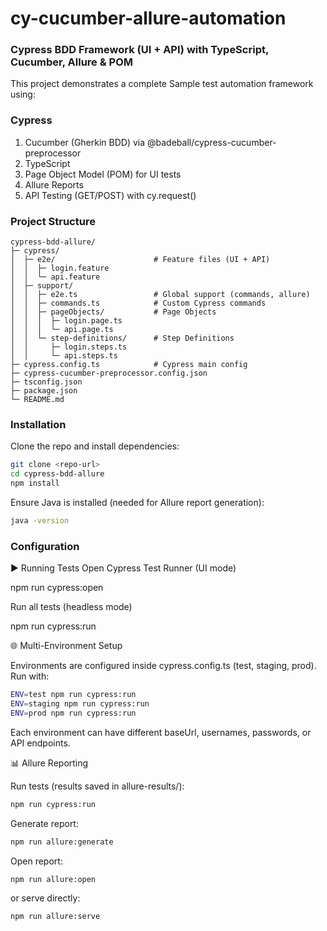# cy-cucumber-allure-automation

### Cypress BDD Framework (UI + API) with TypeScript, Cucumber, Allure & POM

This project demonstrates a complete Sample test automation framework using:

### Cypress

1. Cucumber (Gherkin BDD)
   via @badeball/cypress-cucumber-preprocessor
2. TypeScript
3. Page Object Model (POM) for UI tests
4. Allure Reports
5. API Testing (GET/POST) with cy.request()

### Project Structure

```
cypress-bdd-allure/
├─ cypress/
│  ├─ e2e/                      # Feature files (UI + API)
│  │  ├─ login.feature
│  │  └─ api.feature
│  ├─ support/
│  │  ├─ e2e.ts                 # Global support (commands, allure)
│  │  ├─ commands.ts            # Custom Cypress commands
│  │  ├─ pageObjects/           # Page Objects
│  │  │  ├─ login.page.ts
│  │  │  └─ api.page.ts
│  │  └─ step-definitions/      # Step Definitions
│  │     ├─ login.steps.ts
│  │     └─ api.steps.ts
├─ cypress.config.ts            # Cypress main config
├─ cypress-cucumber-preprocessor.config.json
├─ tsconfig.json
├─ package.json
└─ README.md
```

### Installation

Clone the repo and install dependencies:

```bash
git clone <repo-url>
cd cypress-bdd-allure
npm install
```

Ensure Java is installed (needed for Allure report generation):

```bash
java -version
```

### Configuration

▶️ Running Tests
Open Cypress Test Runner (UI mode)

npm run cypress:open

Run all tests (headless mode)

npm run cypress:run

🌐 Multi-Environment Setup

Environments are configured inside cypress.config.ts (test, staging, prod).
Run with:

```bash
ENV=test npm run cypress:run
ENV=staging npm run cypress:run
ENV=prod npm run cypress:run
```

Each environment can have different baseUrl, usernames, passwords, or API endpoints.

📊 Allure Reporting

Run tests (results saved in allure-results/):

```bash
npm run cypress:run
```

Generate report:

```bash
npm run allure:generate
```

Open report:

```bash
npm run allure:open
```

or serve directly:

```bash
npm run allure:serve
```
